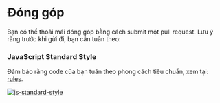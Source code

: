 # Đóng góp

Bạn có thể thoải mái đóng góp bằng cách submit một pull request. Lưu ý rằng trước khi gửi đi, bạn cần tuân theo:

### JavaScript Standard Style

Đảm bảo rằng code của bạn tuân theo phong cách tiêu chuẩn, xem tại: [rules](http://standardjs.com/#rules).

[![js-standard-style](https://cdn.rawgit.com/feross/standard/master/badge.svg)](https://github.com/feross/standard)